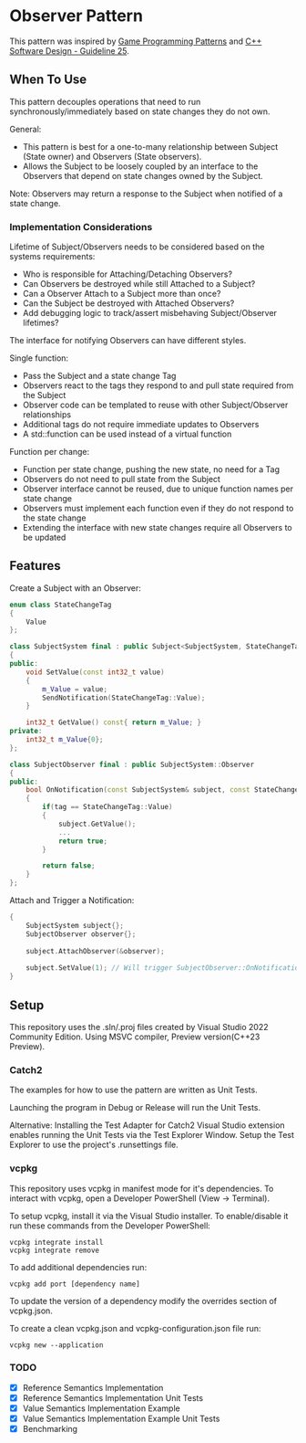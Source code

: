 # Observer Pattern

This pattern was inspired by [Game Programming Patterns](https://gameprogrammingpatterns.com/observer.html) and [
C++ Software Design - Guideline 25](https://www.oreilly.com/library/view/c-software-design/9781098113155/).

## When To Use

This pattern decouples operations that need to run synchronously/immediately based on state changes they do not own.

General:
* This pattern is best for a one-to-many relationship between Subject (State owner) and Observers (State observers).
* Allows the Subject to be loosely coupled by an interface to the Observers that depend on state changes owned by the Subject.

Note: Observers may return a response to the Subject when notified of a state change.

### Implementation Considerations

Lifetime of Subject/Observers needs to be considered based on the systems requirements:
* Who is responsible for Attaching/Detaching Observers?
* Can Observers be destroyed while still Attached to a Subject?
* Can a Observer Attach to a Subject more than once?
* Can the Subject be destroyed with Attached Observers?
* Add debugging logic to track/assert misbehaving Subject/Observer lifetimes?

The interface for notifying Observers can have different styles.

Single function:
* Pass the Subject and a state change Tag
* Observers react to the tags they respond to and pull state required from the Subject
* Observer code can be templated to reuse with other Subject/Observer relationships
* Additional tags do not require immediate updates to Observers
* A std::function can be used instead of a virtual function

Function per change:
* Function per state change, pushing the new state, no need for a Tag
* Observers do not need to pull state from the Subject
* Observer interface cannot be reused, due to unique function names per state change
* Observers must implement each function even if they do not respond to the state change
* Extending the interface with new state changes require all Observers to be updated

## Features

Create a Subject with an Observer:
```cpp
enum class StateChangeTag
{
    Value
};

class SubjectSystem final : public Subject<SubjectSystem, StateChangeTag>
{
public:
    void SetValue(const int32_t value)
    {
        m_Value = value;
        SendNotification(StateChangeTag::Value);
    }

    int32_t GetValue() const{ return m_Value; }
private:
    int32_t m_Value{0};
};

class SubjectObserver final : public SubjectSystem::Observer
{
public:
    bool OnNotification(const SubjectSystem& subject, const StateChangeTag tag) override
    {
        if(tag == StateChangeTag::Value)
        {
            subject.GetValue();
            ...
            return true;
        }

        return false;
    }
};
```

Attach and Trigger a Notification:
```cpp
{
    SubjectSystem subject{};
    SubjectObserver observer{};
    
    subject.AttachObserver(&observer);
    
    subject.SetValue(1); // Will trigger SubjectObserver::OnNotification
}
```

## Setup

This repository uses the .sln/.proj files created by Visual Studio 2022 Community Edition.
Using MSVC compiler, Preview version(C++23 Preview). 

### Catch2
The examples for how to use the pattern are written as Unit Tests.

Launching the program in Debug or Release will run the Unit Tests.

Alternative:
Installing the Test Adapter for Catch2 Visual Studio extension enables running the Unit Tests via the Test Explorer Window. Setup the Test Explorer to use the project's .runsettings file.

### vcpkg
This repository uses vcpkg in manifest mode for it's dependencies. To interact with vcpkg, open a Developer PowerShell (View -> Terminal).

To setup vcpkg, install it via the Visual Studio installer. To enable/disable it run these commands from the Developer PowerShell:
```
vcpkg integrate install
vcpkg integrate remove
```

To add additional dependencies run:
```
vcpkg add port [dependency name]
```

To update the version of a dependency modify the overrides section of vcpkg.json. 

To create a clean vcpkg.json and vcpkg-configuration.json file run:
```
vcpkg new --application
```

### TODO
- [x] Reference Semantics Implementation
- [x] Reference Semantics Implementation Unit Tests
- [x] Value Semantics Implementation Example
- [x] Value Semantics Implementation Example Unit Tests
- [x] Benchmarking

